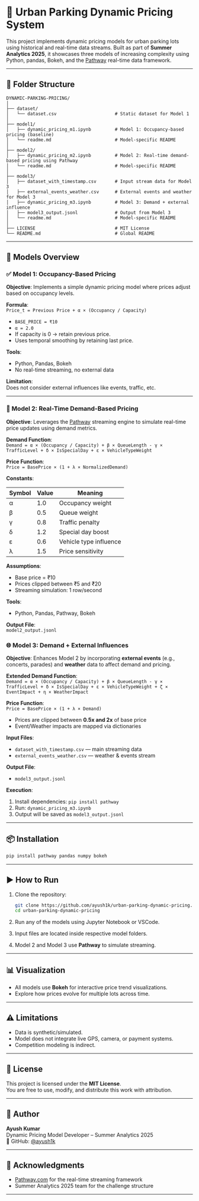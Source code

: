 
# 🚗 Urban Parking Dynamic Pricing System

This project implements dynamic pricing models for urban parking lots using historical and real-time data streams. Built as part of **Summer Analytics 2025**, it showcases three models of increasing complexity using Python, pandas, Bokeh, and the [Pathway](https://pathway.com) real-time data framework.

---

## 📁 Folder Structure

```
DYNAMIC-PARKING-PRICING/
│
├── dataset/
│   └── dataset.csv                      # Static dataset for Model 1
│
├── model1/
│   ├── dynamic_pricing_m1.ipynb         # Model 1: Occupancy-based pricing (baseline)
│   └── readme.md                        # Model-specific README
│
├── model2/
│   ├── dynamic_pricing_m2.ipynb         # Model 2: Real-time demand-based pricing using Pathway
│   └── readme.md                        # Model-specific README
│
├── model3/
│   ├── dataset_with_timestamp.csv       # Input stream data for Model 3
│   ├── external_events_weather.csv      # External events and weather for Model 3
│   ├── dynamic_pricing_m3.ipynb         # Model 3: Demand + external influence
│   ├── model3_output.jsonl              # Output from Model 3
│   └── readme.md                        # Model-specific README
│
├── LICENSE                              # MIT License
└── README.md                            # Global README
```

---

## 🧠 Models Overview

### ✅ Model 1: Occupancy-Based Pricing

**Objective**: Implements a simple dynamic pricing model where prices adjust based on occupancy levels.

**Formula**:  
`Price_t = Previous Price + α × (Occupancy / Capacity)`

- `BASE_PRICE = ₹10`
- `α = 2.0`
- If capacity is 0 → retain previous price.
- Uses temporal smoothing by retaining last price.

**Tools**:  
- Python, Pandas, Bokeh  
- No real-time streaming, no external data

**Limitation**:  
Does not consider external influences like events, traffic, etc.

---

### 🚦 Model 2: Real-Time Demand-Based Pricing

**Objective**: Leverages the [Pathway](https://pathway.com) streaming engine to simulate real-time price updates using demand metrics.

**Demand Function**:  
`Demand = α × (Occupancy / Capacity) + β × QueueLength - γ × TrafficLevel + δ × IsSpecialDay + ε × VehicleTypeWeight`

**Price Function**:  
`Price = BasePrice × (1 + λ × NormalizedDemand)`

**Constants**:

| Symbol | Value | Meaning               |
|--------|-------|------------------------|
| α      | 1.0   | Occupancy weight       |
| β      | 0.5   | Queue weight           |
| γ      | 0.8   | Traffic penalty        |
| δ      | 1.2   | Special day boost      |
| ε      | 0.6   | Vehicle type influence |
| λ      | 1.5   | Price sensitivity      |

**Assumptions**:
- Base price = ₹10
- Prices clipped between ₹5 and ₹20
- Streaming simulation: 1 row/second

**Tools**:  
- Python, Pandas, Pathway, Bokeh

**Output File**:  
`model2_output.jsonl`

### 🌐 Model 3: Demand + External Influences

**Objective**: Enhances Model 2 by incorporating **external events** (e.g., concerts, parades) and **weather** data to affect demand and pricing.

**Extended Demand Function**:  
`Demand = α × (Occupancy / Capacity) + β × QueueLength - γ × TrafficLevel + δ × IsSpecialDay + ε × VehicleTypeWeight + ζ × EventImpact + η × WeatherImpact`

**Price Function**:  
`Price = BasePrice × (1 + λ × Demand)`

- Prices are clipped between **0.5x and 2x** of base price
- Event/Weather impacts are mapped via dictionaries

**Input Files**:
- `dataset_with_timestamp.csv` — main streaming data
- `external_events_weather.csv` — weather & events stream

**Output File**:
- `model3_output.jsonl`

**Execution**:
1. Install dependencies: `pip install pathway`
2. Run: `dynamic_pricing_m3.ipynb`
3. Output will be saved as `model3_output.jsonl`


---

## 📦 Installation

```bash
pip install pathway pandas numpy bokeh
```

---

## ▶️ How to Run

1. Clone the repository:
   ```bash
   git clone https://github.com/ayush1k/urban-parking-dynamic-pricing.git
   cd urban-parking-dynamic-pricing
   ```

2. Run any of the models using Jupyter Notebook or VSCode.

3. Input files are located inside respective model folders.

4. Model 2 and Model 3 use **Pathway** to simulate streaming.

---

## 📊 Visualization

- All models use **Bokeh** for interactive price trend visualizations.
- Explore how prices evolve for multiple lots across time.

---

## ⚠️ Limitations

- Data is synthetic/simulated.
- Model does not integrate live GPS, camera, or payment systems.
- Competition modeling is indirect.

---

## 📜 License

This project is licensed under the **MIT License**.  
You are free to use, modify, and distribute this work with attribution.

---

## 👤 Author

**Ayush Kumar**  
Dynamic Pricing Model Developer – Summer Analytics 2025  
🔗 GitHub: [@ayush1k](https://github.com/ayush1k)

---

## 🤝 Acknowledgments

- [Pathway.com](https://pathway.com) for the real-time streaming framework
- Summer Analytics 2025 team for the challenge structure

---
